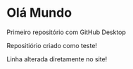 # Olá Mundo
 Primeiro repositório com GitHub Desktop

 Repositiório criado como teste!

 Linha alterada diretamente no site!

